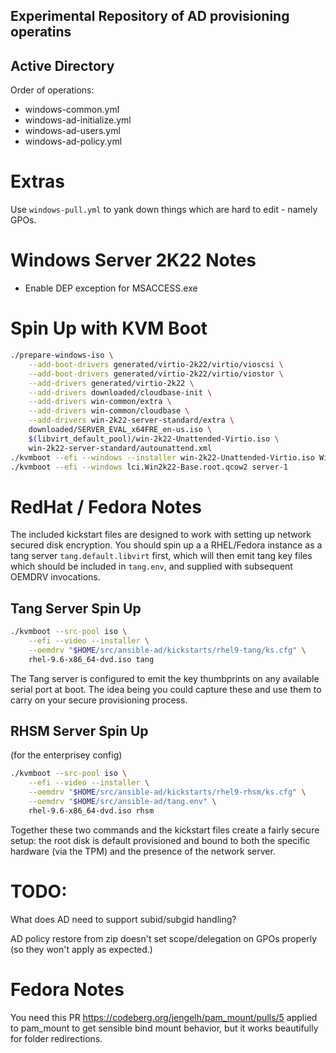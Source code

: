 ## Experimental Repository of AD provisioning operatins



## Active Directory

Order of operations:

- windows-common.yml
- windows-ad-initialize.yml
- windows-ad-users.yml
- windows-ad-policy.yml

# Extras

Use `windows-pull.yml` to yank down things which are hard to edit - namely GPOs.

# Windows Server 2K22 Notes

* Enable DEP exception for MSACCESS.exe

# Spin Up with KVM Boot

```bash
./prepare-windows-iso \
    --add-boot-drivers generated/virtio-2k22/virtio/vioscsi \
    --add-boot-drivers generated/virtio-2k22/virtio/viostor \
    --add-drivers generated/virtio-2k22 \
    --add-drivers downloaded/cloudbase-init \
    --add-drivers win-common/extra \
    --add-drivers win-common/cloudbase \
    --add-drivers win-2k22-server-standard/extra \
    downloaded/SERVER_EVAL_x64FRE_en-us.iso \
    $(libvirt_default_pool)/win-2k22-Unattended-Virtio.iso \
    win-2k22-server-standard/autounattend.xml
./kvmboot --efi --windows --installer win-2k22-Unattended-Virtio.iso Win2k22-Base
./kvmboot --efi --windows lci.Win2k22-Base.root.qcow2 server-1
```

# RedHat / Fedora Notes

The included kickstart files are designed to work with setting up network secured
disk encryption. You should spin up a a RHEL/Fedora instance as a tang server
`tang.default.libvirt` first, which will then emit tang key files which should
be included in `tang.env`, and supplied with subsequent OEMDRV invocations.

## Tang Server Spin Up
```bash
./kvmboot --src-pool iso \
    --efi --video --installer \
    --oemdrv "$HOME/src/ansible-ad/kickstarts/rhel9-tang/ks.cfg" \
    rhel-9.6-x86_64-dvd.iso tang
```

The Tang server is configured to emit the key thumbprints on any available
serial port at boot. The idea being you could capture these and use them to
carry on your secure provisioning process.

## RHSM Server Spin Up

(for the enterprisey config)

```bash
./kvmboot --src-pool iso \
    --efi --video --installer \
    --oemdrv "$HOME/src/ansible-ad/kickstarts/rhel9-rhsm/ks.cfg" \
    --oemdrv "$HOME/src/ansible-ad/tang.env" \ 
    rhel-9.6-x86_64-dvd.iso rhsm
```

Together these two commands and the kickstart files create a fairly secure setup:
the root disk is default provisioned and bound to both the specific hardware
(via the TPM) and the presence of the network server.

# TODO:

What does AD need to support subid/subgid handling?

AD policy restore from zip doesn't set scope/delegation on GPOs properly (so they won't apply as expected.)

# Fedora Notes

You need this PR https://codeberg.org/jengelh/pam_mount/pulls/5 applied to pam_mount to get sensible bind mount
behavior, but it works beautifully for folder redirections.